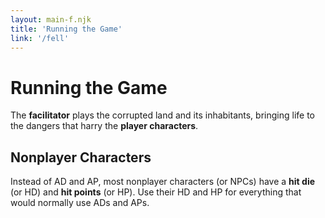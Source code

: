 ```yaml
---
layout: main-f.njk
title: 'Running the Game'
link: '/fell'
---
```


# Running the Game

The **facilitator** plays the corrupted land and its inhabitants, bringing life to the dangers that harry the **player characters**.

## Nonplayer Characters

Instead of AD and AP, most nonplayer characters (or NPCs) have a **hit die** (or HD) and **hit points** (or HP). Use their HD and HP for everything that would normally use ADs and APs.
